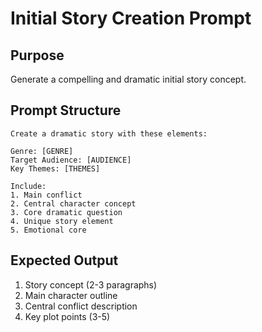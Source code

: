 # Initial Story Creation Prompt

## Purpose
Generate a compelling and dramatic initial story concept.

## Prompt Structure
```
Create a dramatic story with these elements:

Genre: [GENRE]
Target Audience: [AUDIENCE]
Key Themes: [THEMES]

Include:
1. Main conflict
2. Central character concept
3. Core dramatic question
4. Unique story element
5. Emotional core
```

## Expected Output
1. Story concept (2-3 paragraphs)
2. Main character outline
3. Central conflict description
4. Key plot points (3-5)